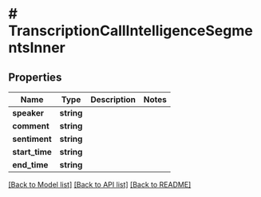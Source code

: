 # # TranscriptionCallIntelligenceSegmentsInner

## Properties

Name | Type | Description | Notes
------------ | ------------- | ------------- | -------------
**speaker** | **string** |  |
**comment** | **string** |  |
**sentiment** | **string** |  |
**start_time** | **string** |  |
**end_time** | **string** |  |

[[Back to Model list]](../../README.md#models) [[Back to API list]](../../README.md#endpoints) [[Back to README]](../../README.md)
